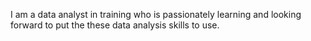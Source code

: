 I am a data analyst in training who is passionately learning and looking forward to put the these data analysis skills to use.


<!---
Tee-works/Tee-works is a ✨ special ✨ repository because its `README.md` (this file) appears on your GitHub profile.
You can click the Preview link to take a look at your changes.
--->
